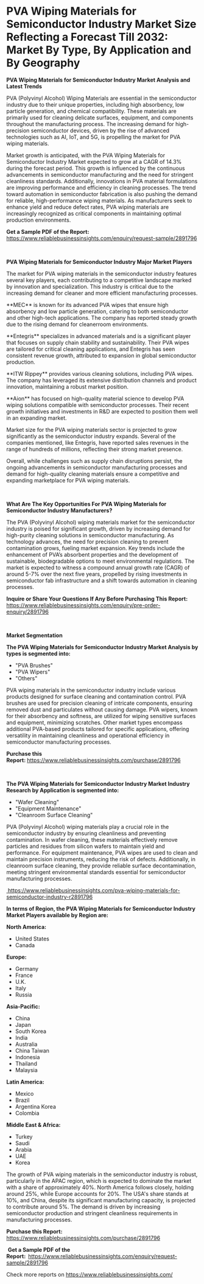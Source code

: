 <p><h1>PVA Wiping Materials for Semiconductor Industry Market Size Reflecting a Forecast Till 2032: Market By Type, By Application and By Geography</h1></p><p><strong>PVA Wiping Materials for Semiconductor Industry Market Analysis and Latest Trends</strong></p>
<p><p>PVA (Polyvinyl Alcohol) Wiping Materials are essential in the semiconductor industry due to their unique properties, including high absorbency, low particle generation, and chemical compatibility. These materials are primarily used for cleaning delicate surfaces, equipment, and components throughout the manufacturing process. The increasing demand for high-precision semiconductor devices, driven by the rise of advanced technologies such as AI, IoT, and 5G, is propelling the market for PVA wiping materials.</p><p>Market growth is anticipated, with the PVA Wiping Materials for Semiconductor Industry Market expected to grow at a CAGR of 14.3% during the forecast period. This growth is influenced by the continuous advancements in semiconductor manufacturing and the need for stringent cleanliness standards. Additionally, innovations in PVA material formulations are improving performance and efficiency in cleaning processes. The trend toward automation in semiconductor fabrication is also pushing the demand for reliable, high-performance wiping materials. As manufacturers seek to enhance yield and reduce defect rates, PVA wiping materials are increasingly recognized as critical components in maintaining optimal production environments.</p></p>
<p><strong>Get a Sample PDF of the Report:&nbsp;</strong> <a href="https://www.reliablebusinessinsights.com/enquiry/request-sample/2891796?utm_campaign=2737&utm_medium=2&utm_source=Github&utm_content=ia&utm_term=14032025&utm_id=pva-wiping-materials-for-semiconductor-industry">https://www.reliablebusinessinsights.com/enquiry/request-sample/2891796</a></p>
<p>&nbsp;</p>
<p><strong>PVA Wiping Materials for Semiconductor Industry Major Market Players</strong></p>
<p><p>The market for PVA wiping materials in the semiconductor industry features several key players, each contributing to a competitive landscape marked by innovation and specialization. This industry is critical due to the increasing demand for cleaner and more efficient manufacturing processes.</p><p>**MEC** is known for its advanced PVA wipes that ensure high absorbency and low particle generation, catering to both semiconductor and other high-tech applications. The company has reported steady growth due to the rising demand for cleanerroom environments.</p><p>**Entegris** specializes in advanced materials and is a significant player that focuses on supply chain stability and sustainability. Their PVA wipes are tailored for critical cleaning applications, and Entegris has seen consistent revenue growth, attributed to expansion in global semiconductor production.</p><p>**ITW Rippey** provides various cleaning solutions, including PVA wipes. The company has leveraged its extensive distribution channels and product innovation, maintaining a robust market position.</p><p>**Aion** has focused on high-quality material science to develop PVA wiping solutions compatible with semiconductor processes. Their recent growth initiatives and investments in R&D are expected to position them well in an expanding market.</p><p>Market size for the PVA wiping materials sector is projected to grow significantly as the semiconductor industry expands. Several of the companies mentioned, like Entegris, have reported sales revenues in the range of hundreds of millions, reflecting their strong market presence. </p><p>Overall, while challenges such as supply chain disruptions persist, the ongoing advancements in semiconductor manufacturing processes and demand for high-quality cleaning materials ensure a competitive and expanding marketplace for PVA wiping materials.</p></p>
<p>&nbsp;</p>
<p><strong>What Are The Key Opportunities For PVA Wiping Materials for Semiconductor Industry Manufacturers?</strong></p>
<p><p>The PVA (Polyvinyl Alcohol) wiping materials market for the semiconductor industry is poised for significant growth, driven by increasing demand for high-purity cleaning solutions in semiconductor manufacturing. As technology advances, the need for precision cleaning to prevent contamination grows, fueling market expansion. Key trends include the enhancement of PVA’s absorbent properties and the development of sustainable, biodegradable options to meet environmental regulations. The market is expected to witness a compound annual growth rate (CAGR) of around 5-7% over the next five years, propelled by rising investments in semiconductor fab infrastructure and a shift towards automation in cleaning processes.</p></p>
<p><strong>Inquire or Share Your Questions If Any Before Purchasing This Report:</strong> <a href="https://www.reliablebusinessinsights.com/enquiry/pre-order-enquiry/2891796?utm_campaign=2737&utm_medium=2&utm_source=Github&utm_content=ia&utm_term=14032025&utm_id=pva-wiping-materials-for-semiconductor-industry">https://www.reliablebusinessinsights.com/enquiry/pre-order-enquiry/2891796</a></p>
<p>&nbsp;</p>
<p><strong>Market Segmentation</strong></p>
<p><strong>The PVA Wiping Materials for Semiconductor Industry Market Analysis by types is segmented into:</strong></p>
<p><ul><li>"PVA Brushes"</li><li>"PVA Wipers"</li><li>"Others"</li></ul></p>
<p><p>PVA wiping materials in the semiconductor industry include various products designed for surface cleaning and contamination control. PVA brushes are used for precision cleaning of intricate components, ensuring removed dust and particulates without causing damage. PVA wipers, known for their absorbency and softness, are utilized for wiping sensitive surfaces and equipment, minimizing scratches. Other market types encompass additional PVA-based products tailored for specific applications, offering versatility in maintaining cleanliness and operational efficiency in semiconductor manufacturing processes.</p></p>
<p><strong>Purchase this Report:&nbsp;</strong><a href="https://www.reliablebusinessinsights.com/purchase/2891796?utm_campaign=2737&utm_medium=2&utm_source=Github&utm_content=ia&utm_term=14032025&utm_id=pva-wiping-materials-for-semiconductor-industry">https://www.reliablebusinessinsights.com/purchase/2891796</a></p>
<p>&nbsp;</p>
<p><strong>The PVA Wiping Materials for Semiconductor Industry Market Industry Research by Application is segmented into:</strong></p>
<p><ul><li>"Wafer Cleaning"</li><li>"Equipment Maintenance"</li><li>"Cleanroom Surface Cleaning"</li></ul></p>
<p><p>PVA (Polyvinyl Alcohol) wiping materials play a crucial role in the semiconductor industry by ensuring cleanliness and preventing contamination. In wafer cleaning, these materials effectively remove particles and residues from silicon wafers to maintain yield and performance. For equipment maintenance, PVA wipes are used to clean and maintain precision instruments, reducing the risk of defects. Additionally, in cleanroom surface cleaning, they provide reliable surface decontamination, meeting stringent environmental standards essential for semiconductor manufacturing processes.</p></p>
<p><a href="https://www.reliablebusinessinsights.com/pva-wiping-materials-for-semiconductor-industry-r2891796?utm_campaign=2737&utm_medium=2&utm_source=Github&utm_content=ia&utm_term=14032025&utm_id=pva-wiping-materials-for-semiconductor-industry">&nbsp;https://www.reliablebusinessinsights.com/pva-wiping-materials-for-semiconductor-industry-r2891796</a></p>
<p><strong>In terms of Region, the PVA Wiping Materials for Semiconductor Industry Market Players available by Region are:</strong></p>
<p>
    <p> <strong> North America: </strong>
        <ul>
            <li>United States</li>
            <li>Canada</li>
        </ul>
        </p> 
    <p> <strong> Europe: </strong>
        <ul>
            <li>Germany</li>
            <li>France</li>
            <li>U.K.</li>
            <li>Italy</li>
            <li>Russia</li>
        </ul>
        </p> 
    <p> <strong> Asia-Pacific: </strong>
        <ul>
            <li>China</li>
            <li>Japan</li>
            <li>South Korea</li>
            <li>India</li>
            <li>Australia</li>
            <li>China Taiwan</li>
            <li>Indonesia</li>
            <li>Thailand</li>
            <li>Malaysia</li>
        </ul>
        </p> 
    <p> <strong> Latin America: </strong>
        <ul>
            <li>Mexico</li>
            <li>Brazil</li>
            <li>Argentina Korea</li>
            <li>Colombia</li>
        </ul>
        </p> 
    <p> <strong> Middle East & Africa: </strong>
        <ul>
            <li>Turkey</li>
            <li>Saudi</li>
            <li>Arabia</li>
            <li>UAE</li>
            <li>Korea</li>
        </ul>
    </p>
    </p>
<p><p>The growth of PVA wiping materials in the semiconductor industry is robust, particularly in the APAC region, which is expected to dominate the market with a share of approximately 40%. North America follows closely, holding around 25%, while Europe accounts for 20%. The USA's share stands at 10%, and China, despite its significant manufacturing capacity, is projected to contribute around 5%. The demand is driven by increasing semiconductor production and stringent cleanliness requirements in manufacturing processes.</p></p>
<p><strong>Purchase this Report: </strong><a href="https://www.reliablebusinessinsights.com/purchase/2891796?utm_campaign=2737&utm_medium=2&utm_source=Github&utm_content=ia&utm_term=14032025&utm_id=pva-wiping-materials-for-semiconductor-industry">https://www.reliablebusinessinsights.com/purchase/2891796</a></p>
<p>&nbsp;<strong>Get a Sample PDF of the Report:&nbsp;&nbsp;</strong><a href="https://www.reliablebusinessinsights.com/enquiry/request-sample/2891796?utm_campaign=2737&utm_medium=2&utm_source=Github&utm_content=ia&utm_term=14032025&utm_id=pva-wiping-materials-for-semiconductor-industry">https://www.reliablebusinessinsights.com/enquiry/request-sample/2891796</a></p>
<p><strong></strong></p>
<p>Check more reports on <a href="https://www.reliablebusinessinsights.com/?utm_campaign=2737&utm_medium=2&utm_source=Github&utm_content=ia&utm_term=14032025&utm_id=pva-wiping-materials-for-semiconductor-industry">https://www.reliablebusinessinsights.com/</a></p>